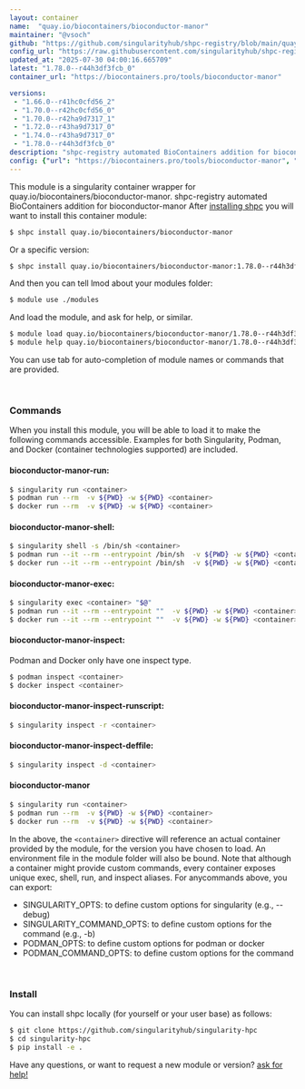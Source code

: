 ```yaml
---
layout: container
name:  "quay.io/biocontainers/bioconductor-manor"
maintainer: "@vsoch"
github: "https://github.com/singularityhub/shpc-registry/blob/main/quay.io/biocontainers/bioconductor-manor/container.yaml"
config_url: "https://raw.githubusercontent.com/singularityhub/shpc-registry/main/quay.io/biocontainers/bioconductor-manor/container.yaml"
updated_at: "2025-07-30 04:00:16.665709"
latest: "1.78.0--r44h3df3fcb_0"
container_url: "https://biocontainers.pro/tools/bioconductor-manor"

versions:
 - "1.66.0--r41hc0cfd56_2"
 - "1.70.0--r42hc0cfd56_0"
 - "1.70.0--r42ha9d7317_1"
 - "1.72.0--r43ha9d7317_0"
 - "1.74.0--r43ha9d7317_0"
 - "1.78.0--r44h3df3fcb_0"
description: "shpc-registry automated BioContainers addition for bioconductor-manor"
config: {"url": "https://biocontainers.pro/tools/bioconductor-manor", "maintainer": "@vsoch", "description": "shpc-registry automated BioContainers addition for bioconductor-manor", "latest": {"1.78.0--r44h3df3fcb_0": "sha256:0875dbbdf44bbee9d2dceef6f57253191337d357ba55f97ce4289d241f61d7b6"}, "tags": {"1.66.0--r41hc0cfd56_2": "sha256:79b8ef18b7fd494c5d00b545db7ae3acd8795a8d04dce7c1f2f82edb5dabc7b5", "1.70.0--r42hc0cfd56_0": "sha256:3c1dae10354315004730edd26e6487047fe7a2f1d014da71adc662b43e61a4eb", "1.70.0--r42ha9d7317_1": "sha256:020b741afa0b1aa6716439921e9b587e3695e56d101ac95b1812438ab28fec0a", "1.72.0--r43ha9d7317_0": "sha256:e4f44473c8aadb59eac2be72f80ed24dff83cfbdea5ee9ce82aab5dcf05f04be", "1.74.0--r43ha9d7317_0": "sha256:8c4778483ccb8aa2bce5996c292d2fe5617652d9d42474489d19e35e82133d6a", "1.78.0--r44h3df3fcb_0": "sha256:0875dbbdf44bbee9d2dceef6f57253191337d357ba55f97ce4289d241f61d7b6"}, "docker": "quay.io/biocontainers/bioconductor-manor"}
---
```


This module is a singularity container wrapper for quay.io/biocontainers/bioconductor-manor.
shpc-registry automated BioContainers addition for bioconductor-manor
After [installing shpc](#install) you will want to install this container module:


```bash
$ shpc install quay.io/biocontainers/bioconductor-manor
```

Or a specific version:

```bash
$ shpc install quay.io/biocontainers/bioconductor-manor:1.78.0--r44h3df3fcb_0
```

And then you can tell lmod about your modules folder:

```bash
$ module use ./modules
```

And load the module, and ask for help, or similar.

```bash
$ module load quay.io/biocontainers/bioconductor-manor/1.78.0--r44h3df3fcb_0
$ module help quay.io/biocontainers/bioconductor-manor/1.78.0--r44h3df3fcb_0
```

You can use tab for auto-completion of module names or commands that are provided.

<br>

### Commands

When you install this module, you will be able to load it to make the following commands accessible.
Examples for both Singularity, Podman, and Docker (container technologies supported) are included.

#### bioconductor-manor-run:

```bash
$ singularity run <container>
$ podman run --rm  -v ${PWD} -w ${PWD} <container>
$ docker run --rm  -v ${PWD} -w ${PWD} <container>
```

#### bioconductor-manor-shell:

```bash
$ singularity shell -s /bin/sh <container>
$ podman run --it --rm --entrypoint /bin/sh  -v ${PWD} -w ${PWD} <container>
$ docker run --it --rm --entrypoint /bin/sh  -v ${PWD} -w ${PWD} <container>
```

#### bioconductor-manor-exec:

```bash
$ singularity exec <container> "$@"
$ podman run --it --rm --entrypoint ""  -v ${PWD} -w ${PWD} <container> "$@"
$ docker run --it --rm --entrypoint ""  -v ${PWD} -w ${PWD} <container> "$@"
```

#### bioconductor-manor-inspect:

Podman and Docker only have one inspect type.

```bash
$ podman inspect <container>
$ docker inspect <container>
```

#### bioconductor-manor-inspect-runscript:

```bash
$ singularity inspect -r <container>
```

#### bioconductor-manor-inspect-deffile:

```bash
$ singularity inspect -d <container>
```



#### bioconductor-manor

```bash
$ singularity run <container>
$ podman run --rm  -v ${PWD} -w ${PWD} <container>
$ docker run --rm  -v ${PWD} -w ${PWD} <container>
```


In the above, the `<container>` directive will reference an actual container provided
by the module, for the version you have chosen to load. An environment file in the
module folder will also be bound. Note that although a container
might provide custom commands, every container exposes unique exec, shell, run, and
inspect aliases. For anycommands above, you can export:

 - SINGULARITY_OPTS: to define custom options for singularity (e.g., --debug)
 - SINGULARITY_COMMAND_OPTS: to define custom options for the command (e.g., -b)
 - PODMAN_OPTS: to define custom options for podman or docker
 - PODMAN_COMMAND_OPTS: to define custom options for the command

<br>

### Install

You can install shpc locally (for yourself or your user base) as follows:

```bash
$ git clone https://github.com/singularityhub/singularity-hpc
$ cd singularity-hpc
$ pip install -e .
```

Have any questions, or want to request a new module or version? [ask for help!](https://github.com/singularityhub/singularity-hpc/issues)